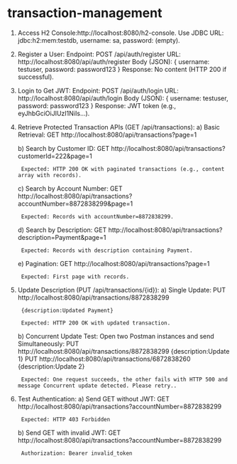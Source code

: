 # transaction-management

1) Access H2 Console:http://localhost:8080/h2-console.
   	Use JDBC URL: jdbc:h2:mem:testdb,
   	username: sa,
   	password: (empty).
   
3) Register a User:
	Endpoint: POST /api/auth/register
	URL: http://localhost:8080/api/auth/register
	Body (JSON):
	{
	username: testuser,
	password: password123
	}
	Response: No content (HTTP 200 if successful).
	
4) Login to Get JWT:
	Endpoint: POST /api/auth/login
	URL: http://localhost:8080/api/auth/login
	Body (JSON):
	{
	  username: testuser,
	  password: password123
	}
	Response: JWT token (e.g., eyJhbGciOiJIUzI1NiIs...).
	
5) Retrieve Protected Transaction APIs (GET /api/transactions):
	a) Basic Retrieval:
		GET http://localhost:8080/api/transactions?page=1
			
	b) Search by Customer ID:
		GET http://localhost:8080/api/transactions?customerId=222&page=1
				
		Expected: HTTP 200 OK with paginated transactions (e.g., content array with records).
				
	c) Search by Account Number:
		GET http://localhost:8080/api/transactions?accountNumber=8872838299&page=1
		
		Expected: Records with accountNumber=8872838299.
				
	d) Search by Description:
		GET http://localhost:8080/api/transactions?description=Payment&page=1
		
		Expected: Records with description containing Payment.
				
	e) Pagination:
		GET http://localhost:8080/api/transactions?page=1
		
		Expected: First page with records.
		
6) Update Description (PUT /api/transactions/{id}):
	a) Single Update:
		PUT http://localhost:8080/api/transactions/8872838299 
		
		{description:Updated Payment}
		
		Expected: HTTP 200 OK with updated transaction.
				
	b) Concurrent Update Test:
		Open two Postman instances and send Simultaneously:
		PUT http://localhost:8080/api/transactions/8872838299
		{description:Update 1}
		PUT http://localhost:8080/api/transactions/6872838260
		{description:Update 2}
		
		Expected: One request succeeds, the other fails with HTTP 500 and message Concurrent update detected. Please retry..
				
7) Test Authentication:
	a) Send GET without JWT:
		GET http://localhost:8080/api/transactions?accountNumber=8872838299
		
		Expected: HTTP 403 Forbidden
			
	b) Send GET with invalid JWT:
		GET http://localhost:8080/api/transactions?accountNumber=8872838299
		
		Authorization: Bearer invalid_token
		

